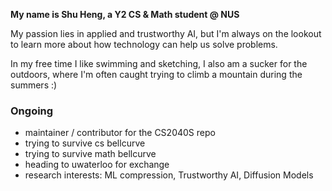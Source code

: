 **My name is Shu Heng, a Y2 CS & Math student @ NUS**

My passion lies in applied and trustworthy AI, but I'm always on the lookout to learn more about how technology can help us solve problems.

In my free time I like swimming and sketching, I also am a sucker for the outdoors, where I'm often caught trying to climb a mountain during the summers :)

### Ongoing

- maintainer / contributor for the CS2040S repo
- trying to survive cs bellcurve
- trying to survive math bellcurve
- heading to uwaterloo for exchange
- research interests: ML compression, Trustworthy AI, Diffusion Models 
